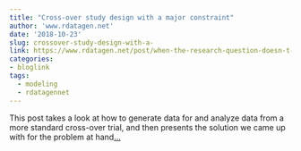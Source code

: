 ```yaml
---
title: "Cross-over study design with a major constraint"
author: 'www.rdatagen.net'
date: '2018-10-23'
slug: crossover-study-design-with-a-
link: https://www.rdatagen.net/post/when-the-research-question-doesn-t-fit-nicely-into-a-standard-study-design/
categories:
- bloglink
tags:
  - modeling
  - rdatagennet
---
```


This post takes a look at how to generate data for and analyze data from a more standard cross-over trial, and then presents the solution we came up with for the problem at hand[... <i class="fas fa-external-link-alt"></i>](https://www.rdatagen.net/post/when-the-research-question-doesn-t-fit-nicely-into-a-standard-study-design/)

